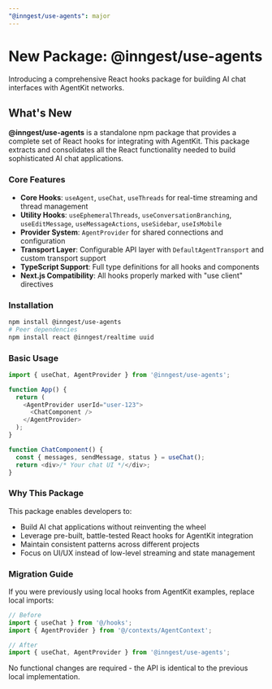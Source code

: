 ```yaml
---
"@inngest/use-agents": major
---
```


# New Package: @inngest/use-agents

Introducing a comprehensive React hooks package for building AI chat interfaces with AgentKit networks.

## What's New

**@inngest/use-agents** is a standalone npm package that provides a complete set of React hooks for integrating with AgentKit. This package extracts and consolidates all the React functionality needed to build sophisticated AI chat applications.

### Core Features

- **Core Hooks**: `useAgent`, `useChat`, `useThreads` for real-time streaming and thread management
- **Utility Hooks**: `useEphemeralThreads`, `useConversationBranching`, `useEditMessage`, `useMessageActions`, `useSidebar`, `useIsMobile`
- **Provider System**: `AgentProvider` for shared connections and configuration
- **Transport Layer**: Configurable API layer with `DefaultAgentTransport` and custom transport support
- **TypeScript Support**: Full type definitions for all hooks and components
- **Next.js Compatibility**: All hooks properly marked with "use client" directives

### Installation

```bash
npm install @inngest/use-agents
# Peer dependencies
npm install react @inngest/realtime uuid
```

### Basic Usage

```typescript
import { useChat, AgentProvider } from '@inngest/use-agents';

function App() {
  return (
    <AgentProvider userId="user-123">
      <ChatComponent />
    </AgentProvider>
  );
}

function ChatComponent() {
  const { messages, sendMessage, status } = useChat();
  return <div>/* Your chat UI */</div>;
}
```

### Why This Package

This package enables developers to:
- Build AI chat applications without reinventing the wheel
- Leverage pre-built, battle-tested React hooks for AgentKit integration  
- Maintain consistent patterns across different projects
- Focus on UI/UX instead of low-level streaming and state management

### Migration Guide

If you were previously using local hooks from AgentKit examples, replace local imports:

```typescript
// Before
import { useChat } from '@/hooks';
import { AgentProvider } from '@/contexts/AgentContext';

// After  
import { useChat, AgentProvider } from '@inngest/use-agents';
```

No functional changes are required - the API is identical to the previous local implementation.
